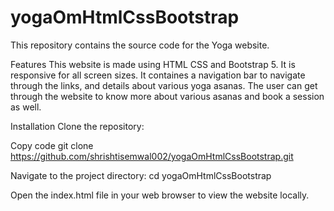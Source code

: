 # yogaOmHtmlCssBootstrap

This repository contains the source code for the Yoga website. 

Features
This website is made using HTML CSS and Bootstrap 5. It is responsive for all screen sizes.
It containes a navigation bar to navigate through the links, and details about various yoga asanas. The user can get through the website to know more about various asanas and book a session as well. 

Installation Clone the repository:

Copy code git clone https://github.com/shrishtisemwal002/yogaOmHtmlCssBootstrap.git

Navigate to the project directory: cd yogaOmHtmlCssBootstrap

Open the index.html file in your web browser to view the website locally.
